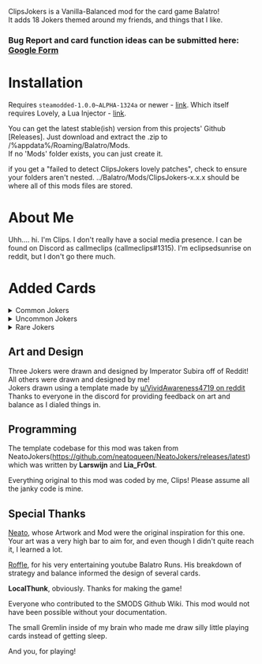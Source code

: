 ClipsJokers is a Vanilla-Balanced mod for the card game Balatro! <br>
It adds 18 Jokers themed around my friends, and things that I like. 
### Bug Report and card function ideas can be submitted here: [Google Form](google.com)

# Installation
Requires `steamodded-1.0.0~ALPHA-1324a` or newer - [link](https://github.com/Steamodded/smods/wiki).
Which itself requires Lovely, a Lua Injector - [link](https://github.com/ethangreen-dev/lovely-injector?tab=readme-ov-file#manual-installation).

You can get the latest stable(ish) version from this projects' Github [Releases].
Just download and extract the .zip to <br> /%appdata%/Roaming/Balatro/Mods. <br>
If no 'Mods' folder exists, you can just create it.

if you get a "failed to detect ClipsJokers lovely patches", check to ensure your folders aren't nested.
../Balatro/Mods/ClipsJokers-x.x.x should be where all of this mods files are stored.

# About Me

Uhh.... hi. I'm Clips. I don't really have a social media presence. I can be found on Discord as callmeclips (callmeclips#1315). I'm eclipsedsunrise on reddit, but I don't go there much. 

# Added Cards

<details>
<summary> Common Jokers </summary>
- Pills O'Clock <br>
- Packing Peanuts - they're so chewy. <br>
- Know It All <br>
- Jolly Roger <br>
- Frantic Joker - inside joke. He's just a boy. <br>
- Sunday In the Park - based on [A Sunday on La Grande Jatte]{https://www.artic.edu/artworks/27992/a-sunday-on-la-grande-jatte-1884}, and the Musical [Sunday in the Park with George] (https://playbill.com/production/sunday-in-the-park-with-george-booth-theatre-vault-0000001686). <br>
- Drivin' Round <br>
- Investor - Designed and Drawn by [/u/Imperator_Subira](https://www.reddit.com/user/Imperator_Subira/) <br>
- Stork - made to celebrate the birth of a Friends' Child. <br>
</details>

<details>
<summary> Uncommon Jokers </summary>
- The Old Master - based on [Jan Six](https://www.rembrandtpaintings.com/jan-six.jsp) by Rembrandt <br>
- Colourblind - spelled that way because this is a Canadian Game. <br>
- Stakeholder - Designed and Drawn by [/u/Imperator_Subira](https://www.reddit.com/user/Imperator_Subira/) <br>
- Glock - OH NO, JIMBO'S GOT A GUN! <br>
- Rapier Wit - for my friend with the sharp tongue <br>
</details>

<details>
<summary> Rare Jokers </summary>
- Degenerate Gambler - Designed to replicate a 'parley' from sports betting. Guess what team the Jersey's from.<br>
- Strange Loop - Based on Douglas Hofstadter's seminal work [Godel, Escher, Bach: An Eternal Golden Braid] (https://www.goodreads.com/book/show/24113.G_del_Escher_Bach) <br>
- Yojimbo - Inspired by the Kurosawa [Film of the same name](https://en.wikipedia.org/wiki/Yojimbo). Yojimbo means 'Bodyguard' in Japanese. <br>
- Shareholder - Designed and Drawn by [/u/Imperator_Subira](https://www.reddit.com/user/Imperator_Subira/) <br>
</details>

## Art and Design

Three Jokers were drawn and designed by Imperator Subira off of Reddit! <br>
All others were drawn and designed by me! <br>
Jokers drawn using a template made by [u/VividAwareness4719 on reddit](https://www.reddit.com/user/VividAwareness4719/) <br>
Thanks to everyone in the discord for providing feedback on art and balance as I dialed things in. <br>

## Programming

The template codebase for this mod was taken from NeatoJokers(https://github.com/neatoqueen/NeatoJokers/releases/latest) <br>
which was written by **Larswijn** and **Lia_Fr0st**. <br>

Everything original to this mod was coded by me, Clips! 
Please assume all the janky code is mine.

## Special Thanks

[Neato](https://www.twitch.tv/neato), whose Artwork and Mod were the original inspiration for this one. 
Your art was a very high bar to aim for, and even though I didn't quite reach it, I learned a lot. <br>

[Roffle](https://www.twitch.tv/roffle), for his very entertaining youtube Balatro Runs.
His breakdown of strategy and balance informed the design of several cards. <br>

**LocalThunk**, obviously. Thanks for making the game! <br>

Everyone who contributed to the SMODS Github Wiki. This mod would not have been possible without your documentation. <br>

The small Gremlin inside of my brain who made me draw silly little playing cards instead of getting sleep.<br>

And you, for playing!

